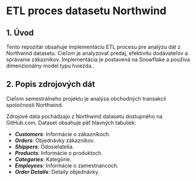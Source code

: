 # ETL proces datasetu Northwind

## 1. Úvod
Tento repozitár obsahuje implementáciu ETL procesu pre analýzu dát z Northwind datasetu. Cieľom je analyzovať predaj, efektivitu dodávateľov a správanie zákazníkov. Implementácia je postavená na Snowflake a používa dimenzionálny model typu hviezda..

## 2. Popis zdrojových dát
Cieľom semestrálneho projektu je analýza obchodných transakcií spoločnosti Northwind. 

Zdrojové dáta pochádzajú z Northwind datasetu dostupného na GitHub.com. Dataset obsahuje päť hlavných tabuliek:

- ***Customers***: Informácie o zákazníkoch.
- ***Orders***: Objednávky zákazníkov.
- ***Shippers***: Odosielatelia.
- ***Products***: Informácie o produktoch.
- ***Categories***: Kategórie.
- ***Employees***: Informácie o zamestnancoch.
- ***Order Details***: Detaily objednávky.
